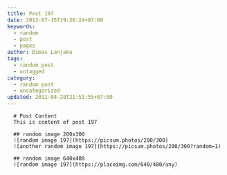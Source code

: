 ```yaml
---
title: Post 197
date: 2013-07-15T19:36:24+07:00
keywords:
  - random
  - post
  - pages
author: Dimas Lanjaka
tags:
  - random post
  - untagged
category:
  - random post
  - uncategorized
updated: 2012-04-28T21:51:55+07:00
---
```


      # Post Content
      This is content of post 197

      ## random image 200x300
      ![random image 197](https://picsum.photos/200/300)
      ![another random image 197](https://picsum.photos/200/300?random=1)

      ## random image 640x480
      ![random image 197](https://placeimg.com/640/480/any)
      